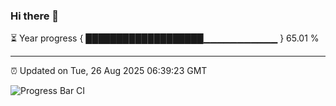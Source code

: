 ### Hi there 👋

⏳ Year progress { ███████████████████▁▁▁▁▁▁▁▁▁▁▁ } 65.01 %

---

⏰ Updated on Tue, 26 Aug 2025 06:39:23 GMT

![Progress Bar CI](https://github.com/DhruviPatel157/GitHub-Actions-Demo/workflows/Progress%20Bar%20CI/badge.svg)
